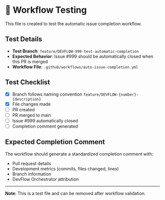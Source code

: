 # 🧪 Workflow Testing

This file is created to test the automatic issue completion workflow.

## Test Details

- **Test Branch**: `feature/DEVFLOW-999-test-automatic-completion`
- **Expected Behavior**: Issue #999 should be automatically closed when this PR is merged
- **Workflow File**: `.github/workflows/auto-issue-completion.yml`

## Test Checklist

- [x] Branch follows naming convention `feature/DEVFLOW-{number}-{description}`
- [x] File changes made
- [ ] PR created
- [ ] PR merged to main
- [ ] Issue #999 automatically closed
- [ ] Completion comment generated

## Expected Completion Comment

The workflow should generate a standardized completion comment with:
- Pull request details
- Development metrics (commits, files changed, lines)
- Branch information
- DevFlow Orchestrator attribution

---

**Note**: This is a test file and can be removed after workflow validation.